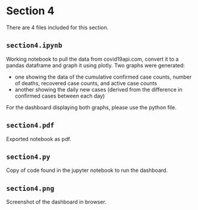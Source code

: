# Section 4
There are 4 files included for this section. 

## `section4.ipynb`
Working notebook to pull the data from covid19api.com, convert it to a pandas dataframe and graph it using plotly. Two graphs were generated: 
- one showing the data of the cumulative confirmed case counts, number of deaths, recovered case counts, and active case counts
- another showing the daily new cases (derived from the difference in confirmed cases between each day)
  
For the dashboard displaying both graphs, please use the python file.

## `section4.pdf`
Exported notebook as pdf.

## `section4.py`
Copy of code found in the jupyter notebook to run the dashboard.

## `section4.png`
Screenshot of the dashboard in browser.